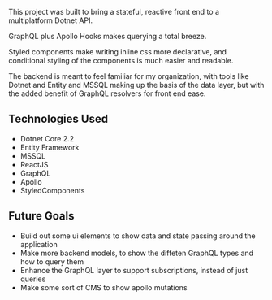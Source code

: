 This project was built to bring a stateful, reactive front end to a multiplatform Dotnet API.

GraphQL plus Apollo Hooks makes querying a total breeze.

Styled components make writing inline css more declarative, and conditional styling of the components is much easier and readable.

The backend is meant to feel familiar for my organization, with tools like Dotnet and Entity and MSSQL making up the basis of the data layer, but with the added benefit of GraphQL resolvers for front end ease.

## Technologies Used

* Dotnet Core 2.2
* Entity Framework
* MSSQL
* ReactJS
* GraphQL
* Apollo
* StyledComponents

## Future Goals

* Build out some ui elements to show data and state passing around the application
* Make more backend models, to show the diffeten GraphQL types and how to query them
* Enhance the GraphQL layer to support subscriptions, instead of just queries
* Make some sort of CMS to show apollo mutations